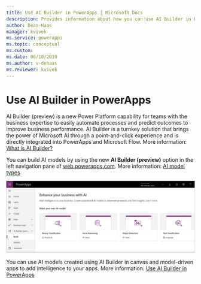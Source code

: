 ```yaml
---
title: Use AI Builder in PowerApps | Microsoft Docs
description: Provides information about how you can use AI Builder in PowerApps.
author: Dean-Haas
manager: kvivek
ms.service: powerapps
ms.topic: conceptual
ms.custom: 
ms.date: 06/10/2019
ms.author: v-dehaas
ms.reviewer: kvivek
---
```

# Use AI Builder in PowerApps

AI Builder (preview) is a new Power Platform capability for teams with the business expertise to easily automate processes and predict outcomes to improve business performance. AI Builder is a turnkey solution that brings the power of Microsoft AI through a point-and-click experience and is directly integrated into PowerApps and Microsoft Flow. More information: [What is AI Builder?](/ai-builder/)

You can build AI models by using the new **AI Builder (preview)** option in the left navigation pane of [web.powerapps.com](https://web.powerapps.com). More information: [AI model types](/ai-builder/model-types)

![AI Builder in PowerApps](media/ai-builder.png "AI Builder in PowerApps")

You can use AI models created using AI Builder in canvas and model-driven apps to add intelligence to your apps. More information: [Use AI Builder in PowerApps](/ai-builder/use-in-powerapps-overview)
